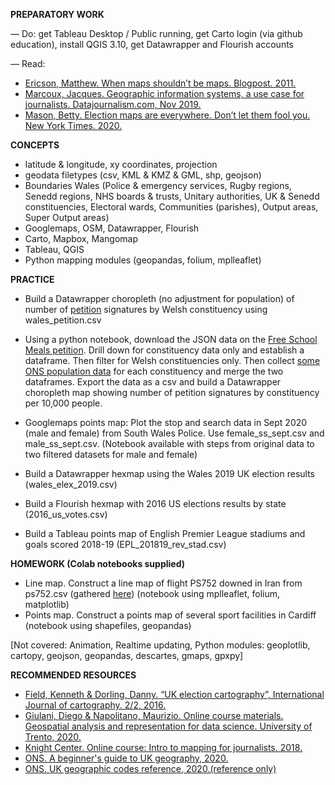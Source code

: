 **PREPARATORY WORK**

— Do: get Tableau Desktop / Public running, get Carto login (via github education), install QGIS 3.10, get Datawrapper and Flourish accounts

— Read:
- [Ericson, Matthew. When maps shouldn’t be maps. Blogpost. 2011.](http://www.ericson.net/content/2011/10/when-maps-shouldnt-be-maps/ )
- [Marcoux, Jacques. Geographic information systems, a use case for journalists. Datajournalism.com, Nov 2019.](https://datajournalism.com/read/longreads/geographic-information-systems-a-use-case-for-journalists)
- [Mason, Betty. Election maps are everywhere. Don’t let them fool you. New York Times. 2020.](https://www.nytimes.com/interactive/2020/10/30/opinion/election-results-maps.html)

**CONCEPTS**

- latitude & longitude, xy coordinates, projection
- geodata filetypes (csv, KML & KMZ & GML, shp, geojson)
- Boundaries Wales (Police & emergency services, Rugby regions, Senedd regions, NHS boards & trusts, Unitary authorities, UK & Senedd constituencies, Electoral wards, Communities (parishes), Output areas, Super Output areas)
- Googlemaps, OSM, Datawrapper, Flourish
- Carto, Mapbox, Mangomap
- Tableau, QGIS
- Python mapping modules (geopandas, folium, mplleaflet)

**PRACTICE**

- Build a Datawrapper choropleth (no adjustment for population) of number of [petition](https://petition.parliament.uk/petitions/550579) signatures by Welsh constituency using wales_petition.csv

- Using a python notebook, download the JSON data on the [Free School Meals petition](https://petition.parliament.uk/petitions/554276.json). Drill down for constituency data only and establish a dataframe. Then filter for Welsh constituencies only. Then collect [some ONS population data](https://www.ons.gov.uk/peoplepopulationandcommunity/populationandmigration/populationestimates/datasets/parliamentaryconstituencymidyearpopulationestimates) for each constituency and merge the two dataframes. Export the data as a csv and build a Datawrapper choropleth map showing number of petition signatures by constituency per 10,000 people.

- Googlemaps points map: Plot the stop and search data in Sept 2020 (male and female) from South Wales Police. Use female_ss_sept.csv and male_ss_sept.csv. (Notebook available with steps from original data to two filtered datasets for male and female)

- Build a Datawrapper hexmap using the Wales 2019 UK election results (wales_elex_2019.csv)

- Build a Flourish hexmap with 2016 US elections results by state (2016_us_votes.csv)

- Build a Tableau points map of English Premier League stadiums and goals scored 2018-19 (EPL_201819_rev_stad.csv)

**HOMEWORK (Colab notebooks supplied)**

- Line map. Construct a line map of flight PS752 downed in Iran from ps752.csv (gathered [here](https://www.flightradar24.com/blog/ukrainian-flight-ps752-crashes-shortly-after-take-off-from-tehran/)) (notebook using mplleaflet, folium, matplotlib)
- Points map. Construct a points map of several sport facilities in Cardiff (notebook using shapefiles, geopandas)

[Not covered: Animation, Realtime updating, Python modules: geoplotlib, cartopy, geojson, geopandas, descartes, gmaps, gpxpy]


**RECOMMENDED RESOURCES**

- [Field, Kenneth & Dorling, Danny. “UK election cartography”, International Journal of cartography. 2/2, 2016.](https://www.geog.ox.ac.uk/research/transformations/gis/papers/2017/UK_election_cartography.pdf)
- [Giulani, Diego & Napolitano, Maurizio. Online course materials. Geospatial analysis and representation for data science. University of Trento, 2020.](https://napo.github.io/geospatial_course_unitn/)
- [Knight Center. Online course: Intro to mapping for journalists. 2018.](https://journalismcourses.org/course/intro-to-mapping-and-gis-for-journalists/ )
- [ONS. A beginner's guide to UK geography, 2020.](https://www.arcgis.com/sharing/rest/content/items/86ebfbad61c941bebbc7edbf2b985efe/data)
- [ONS. UK geographic codes reference, 2020.(reference only)](https://geoportal.statistics.gov.uk/datasets/register-of-geographic-codes-june-2020-for-the-united-kingdom-v2)
